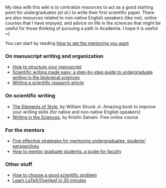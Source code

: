 My idea with this wiki is to centralize resources to act as a good starting point for undergraduates (_et al._) to write their first scientific paper. There are also resources related to non-native English speakers (like me), online courses that I have enjoyed, and advice on life in the sciences that might be useful for those thinking of pursuing a path in Academia. I hope it is useful =) 

You can start by reading [How to get the mentoring you want](https://rackham.umich.edu/wp-content/uploads/2018/11/mentoring.pdf)

### On manuscript writing and organization
* [How to structure your manuscript](https://www.elsevier.com/connect/11-steps-to-structuring-a-science-paper-editors-will-take-seriously)
* [Scientific writing made easy: a step-by-step guide to undergraduate writing in the biological sciences](https://esajournals.onlinelibrary.wiley.com/doi/epdf/10.1002/bes2.1258)
* [Writing a scientific research article](http://www.columbia.edu/cu/biology/ug/research/paper.html)

### On scientific writing 
* [The Elements of Style](https://www.amazon.com/dp/B01N1W9UQM/ref=rdr_ext_sb_ti_sims_1), by William Strunk Jr. Amazing book to improve your writing skills (for native and non-native English speakers)
* [Writing in the Sciences](https://online.stanford.edu/courses/som-y0010-writing-sciences), by Kristin Sainani. Free online course

### For the mentors
* [Five effective strategies for mentoring undergraduates: students’ perspectives](https://www.cur.org/assets/1/7/333Spring13Pita11-15.pdf)
* [How to mentor graduate students: a guide for faculty](https://rackham.umich.edu/wp-content/uploads/2018/11/Fmentoring.pdf)

### Other stuff
* [How to choose a good scientific problem](https://www.cell.com/molecular-cell/fulltext/S1097-2765(09)00641-8?_returnURL=https%3A%2F%2Flinkinghub.elsevier.com%2Fretrieve%2Fpii%2FS1097276509006418%3Fshowall%3Dtrue)
* [Learn LaTeX/Overleaf in 30 minutes](https://www.overleaf.com/learn/latex/Learn_LaTeX_in_30_minutes)
